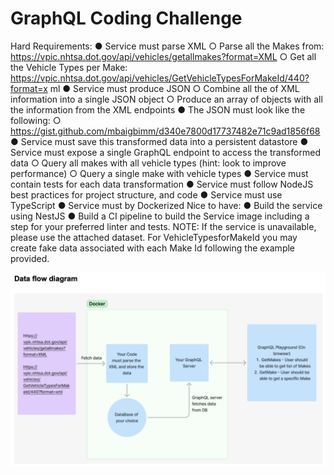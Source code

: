 # GraphQL Coding Challenge

Hard Requirements:
● Service must parse XML
○ Parse all the Makes from:
https://vpic.nhtsa.dot.gov/api/vehicles/getallmakes?format=XML
○ Get all the Vehicle Types per Make:
https://vpic.nhtsa.dot.gov/api/vehicles/GetVehicleTypesForMakeId/440?format=x
ml
● Service must produce JSON
○ Combine all the of XML information into a single JSON object
○ Produce an array of objects with all the information from the XML endpoints
● The JSON must look like the following:
○ https://gist.github.com/mbaigbimm/d340e7800d17737482e71c9ad1856f68
● Service must save this transformed data into a persistent datastore
● Service must expose a single GraphQL endpoint to access the transformed data
○ Query all makes with all vehicle types (hint: look to improve performance)
○ Query a single make with vehicle types
● Service must contain tests for each data transformation
● Service must follow NodeJS best practices for project structure, and code
● Service must use TypeScript
● Service must by Dockerized
Nice to have:
● Build the service using NestJS
● Build a CI pipeline to build the Service image including a step for your preferred linter
and tests.
NOTE: If the service is unavailable, please use the attached dataset. For
VehicleTypesforMakeId you may create fake data associated with each Make Id following the
example provided.

![Diagram](./sample-data/diagram.png)
